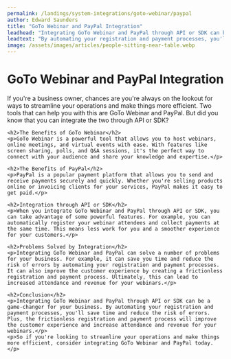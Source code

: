 ```yaml
---
permalink: /landings/system-integrations/goto-webinar/paypal
author: Edward Saunders
title: "GoTo Webinar and PayPal Integration"
leadhead: "Integrating GoTo Webinar and PayPal through API or SDK can be a game-changer for your business"
leadtext: "By automating your registration and payment processes, you'll save time and reduce the risk of errors. Plus, the frictionless registration and payment process will improve the customer experience and increase attendance and revenue for your webinars."
image: /assets/images/articles/people-sitting-near-table.webp
---
```

<div class="arttext">	<h1>GoTo Webinar and PayPal Integration</h1>
	<p>If you're a business owner, chances are you're always on the lookout for ways to streamline your operations and make things more efficient. Two tools that can help you with this are GoTo Webinar and PayPal. But did you know that you can integrate the two through API or SDK?</p>

	<h2>The Benefits of GoTo Webinar</h2>
	<p>GoTo Webinar is a powerful tool that allows you to host webinars, online meetings, and virtual events with ease. With features like screen sharing, polls, and Q&A sessions, it's the perfect way to connect with your audience and share your knowledge and expertise.</p>

	<h2>The Benefits of PayPal</h2>
	<p>PayPal is a popular payment platform that allows you to send and receive payments securely and quickly. Whether you're selling products online or invoicing clients for your services, PayPal makes it easy to get paid.</p>

	<h2>Integration through API or SDK</h2>
	<p>When you integrate GoTo Webinar and PayPal through API or SDK, you can take advantage of some powerful features. For example, you can automatically register your webinar attendees and collect payments at the same time. This means less work for you and a smoother experience for your customers.</p>

	<h2>Problems Solved by Integration</h2>
	<p>Integrating GoTo Webinar and PayPal can solve a number of problems for your business. For example, it can save you time and reduce the risk of errors by automating your registration and payment processes. It can also improve the customer experience by creating a frictionless registration and payment process. Ultimately, this can lead to increased attendance and revenue for your webinars.</p>

	<h2>Conclusion</h2>
	<p>Integrating GoTo Webinar and PayPal through API or SDK can be a game-changer for your business. By automating your registration and payment processes, you'll save time and reduce the risk of errors. Plus, the frictionless registration and payment process will improve the customer experience and increase attendance and revenue for your webinars.</p>
	<p>So if you're looking to streamline your operations and make things more efficient, consider integrating GoTo Webinar and PayPal today.</p>
</div>